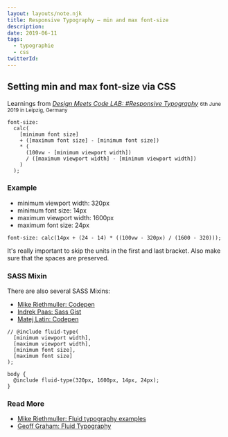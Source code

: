```yaml
---
layout: layouts/note.njk
title: Responsive Typography – min and max font-size
description:
date: 2019-06-11
tags:
  - typographie
  - css
twitterId:
---
```

## Setting min and max font-size via CSS

Learnings from [*Design Meets Code LAB: #Responsive Typography*](https://design-meets-code.org/blog/post/responsive-typography)
<small>6th June 2019 in Leipzig, Germany</small>

```
font-size:
  calc(
    [minimum font size]
    + ([maximum font size] - [minimum font size])
    * (
      (100vw - [minimum viewport width])
      / ([maximum viewport width] - [minimum viewport width])
    )
  );
```

### Example

- minimum viewport width: 320px
- minimum font size: 14px
- maximum viewport width: 1600px
- maximum font size: 24px

```
font-size: calc(14px + (24 - 14) * ((100vw - 320px) / (1600 - 320)));
```

It's really important to skip the units in the first and last bracket.
Also make sure that the spaces are preserved.

### SASS Mixin

There are also several SASS Mixins:

- [Mike Riethmuller: Codepen](https://codepen.io/MadeByMike/pen/vNrvdZ)
- [Indrek Paas: Sass Gist](https://www.sassmeister.com/gist/7f22e44ace49b5124eec)
- [Matej Latin: Codepen](https://codepen.io/matejlatin/pen/dEXQmG)

```
// @include fluid-type(
  [minimum viewport width],
  [maximum viewport width],
  [minimum font size],
  [maximum font size]
);

body {
  @include fluid-type(320px, 1600px, 14px, 24px);
}
```

### Read More

- [Mike Riethmuller: Fluid typography examples](https://www.madebymike.com.au/writing/fluid-type-calc-examples/)
- [Geoff Graham: Fluid Typography](https://css-tricks.com/snippets/css/fluid-typography/)
